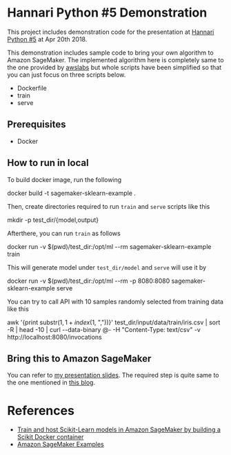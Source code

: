 # Hannari Python #5 Demonstration

This project includes demonstration code for the presentation at [Hannari Python #5](https://hannari-python.connpass.com/event/82672/) at Apr 20th 2018.

This demonstration includes sample code to bring your own algorithm to Amazon SageMaker. The implemented algorithm here is completely same to the one provided by [awslabs](https://github.com/awslabs/amazon-sagemaker-examples/tree/master/advanced_functionality/scikit_bring_your_own) but whole scripts have been simplified so that you can just focus on three scripts below.

* Dockerfile
* train
* serve

## Prerequisites

* Docker

## How to run in local

To build docker image, run the following

  docker build -t sagemaker-sklearn-example .

Then, create directories required to run `train` and `serve` scripts like this

  mkdir -p test_dir/{model,output}

Afterthere, you can run `train` as follows

  docker run -v $(pwd)/test_dir:/opt/ml --rm sagemaker-sklearn-example train

This will generate model under `test_dir/model` and `serve` will use it by

  docker run -v $(pwd)/test_dir:/opt/ml --rm -p 8080:8080 sagemaker-sklearn-example serve

You can try to call API with 10 samples randomly selected from training data like this

  awk '{print substr($1, 1+index($1, ","))}' test_dir/input/data/train/iris.csv | sort -R | head -10 | curl --data-binary @-  -H "Content-Type: text/csv" -v http://localhost:8080/invocations

## Bring this to Amazon SageMaker

You can refer to [my presentation slides](https://speakerdeck.com/hacarus/amazon-sagemaker-de-scikit-learn-moderuwodong-kasu). The required step is quite same to the one mentioned in [this blog](https://aws.amazon.com/jp/blogs/machine-learning/train-and-host-scikit-learn-models-in-amazon-sagemaker-by-building-a-scikit-docker-container/).

# References

* [Train and host Scikit-Learn models in Amazon SageMaker by building a Scikit Docker container](https://aws.amazon.com/jp/blogs/machine-learning/train-and-host-scikit-learn-models-in-amazon-sagemaker-by-building-a-scikit-docker-container/)
* [Amazon SageMaker Examples](https://github.com/awslabs/amazon-sagemaker-examples)

